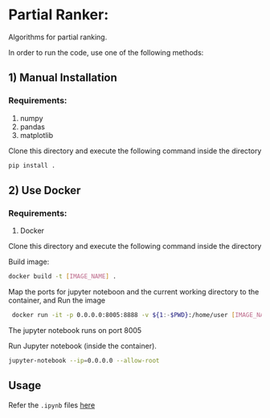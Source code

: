 # Partial Ranker:

Algorithms for partial ranking.

In order to run the code, use one of the following methods:

## 1) Manual Installation

### Requirements:

1. numpy
2. pandas
2. matplotlib


Clone this directory and execute the following command inside the directory

```bash
pip install .
```

## 2) Use Docker

### Requirements:

1. Docker

Clone this directory and execute the following command inside the directory

Build image:

```bash
docker build -t [IMAGE_NAME] .
```
Map the ports for jupyter noteboon and the current working directory to the container, and Run the image

```bash
 docker run -it -p 0.0.0.0:8005:8888 -v ${1:-$PWD}:/home/user [IMAGE_NAME]
```
The jupyter notebook runs on port 8005

Run Jupyter notebook (inside the container). 

```bash
jupyter-notebook --ip=0.0.0.0 --allow-root
```

## Usage

Refer the ```.ipynb``` files [here](/examples/simulated)
